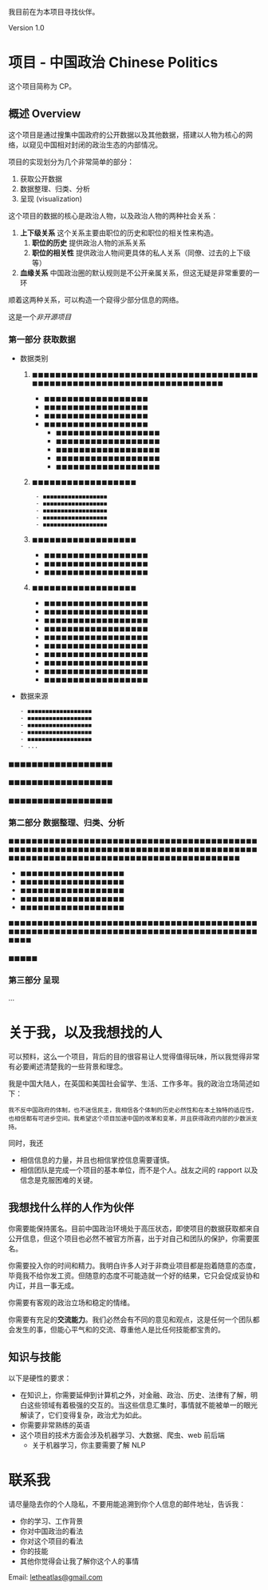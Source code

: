我目前在为本项目寻找伙伴。

Version 1.0

# 项目 - 中国政治 Chinese Politics

这个项目简称为 CP。

## 概述 Overview

这个项目是通过搜集中国政府的公开数据以及其他数据，搭建以人物为核心的网络，以窥见中国相对封闭的政治生态的内部情况。

项目的实现划分为几个非常简单的部分：

1. 获取公开数据
2. 数据整理、归类、分析
3. 呈现 (visualization)

这个项目的数据的核心是政治人物，以及政治人物的两种社会关系：

1. **上下级关系** 这个关系主要由职位的历史和职位的相关性来构造。
   1. **职位的历史** 提供政治人物的派系关系
   2. **职位的相关性** 提供政治人物间更具体的私人关系（同僚、过去的上下级等）
2. **血缘关系** 中国政治圈的默认规则是不公开亲属关系，但这无疑是非常重要的一环

顺着这两种关系，可以构造一个窥得少部分信息的网络。

这是一个*非开源项目*

### 第一部分 获取数据

- 数据类别

  1. ◼◼◼◼◼◼◼◼◼◼◼◼◼◼◼◼◼◼◼◼◼◼◼◼◼◼◼◼◼◼◼◼◼◼◼◼◼◼◼◼◼◼◼◼◼◼◼◼◼◼◼◼◼◼◼◼◼◼◼◼◼◼◼◼◼◼◼◼◼◼◼◼

     - ◼◼◼◼◼◼◼◼◼◼◼◼◼◼◼◼◼◼
     - ◼◼◼◼◼◼◼◼◼◼◼◼◼◼◼◼◼◼
     - ◼◼◼◼◼◼◼◼◼◼◼◼◼◼◼◼◼◼
     - ◼◼◼◼◼◼◼◼◼◼◼◼◼◼◼◼◼◼
       - ◼◼◼◼◼◼◼◼◼◼◼◼◼◼◼◼◼◼
       - ◼◼◼◼◼◼◼◼◼◼◼◼◼◼◼◼◼◼
       - ◼◼◼◼◼◼◼◼◼◼◼◼◼◼◼◼◼◼
       - ◼◼◼◼◼◼◼◼◼◼◼◼◼◼◼◼◼◼
       - ◼◼◼◼◼◼◼◼◼◼◼◼◼◼◼◼◼◼

  2. ◼◼◼◼◼◼◼◼◼◼◼◼◼◼◼◼◼◼


          - ◼◼◼◼◼◼◼◼◼◼◼◼◼◼◼◼◼◼
          - ◼◼◼◼◼◼◼◼◼◼◼◼◼◼◼◼◼◼
          - ◼◼◼◼◼◼◼◼◼◼◼◼◼◼◼◼◼◼
          - ◼◼◼◼◼◼◼◼◼◼◼◼◼◼◼◼◼◼
          - ◼◼◼◼◼◼◼◼◼◼◼◼◼◼◼◼◼◼

    3. ◼◼◼◼◼◼◼◼◼◼◼◼◼◼◼◼◼◼


          - ◼◼◼◼◼◼◼◼◼◼◼◼◼◼◼◼◼◼
          - ◼◼◼◼◼◼◼◼◼◼◼◼◼◼◼◼◼◼
          - ◼◼◼◼◼◼◼◼◼◼◼◼◼◼◼◼◼◼

    4. ◼◼◼◼◼◼◼◼◼◼◼◼◼◼◼◼◼◼


          - ◼◼◼◼◼◼◼◼◼◼◼◼◼◼◼◼◼◼
          - ◼◼◼◼◼◼◼◼◼◼◼◼◼◼◼◼◼◼
          - ◼◼◼◼◼◼◼◼◼◼◼◼◼◼◼◼◼◼
          - ◼◼◼◼◼◼◼◼◼◼◼◼◼◼◼◼◼◼
          - ◼◼◼◼◼◼◼◼◼◼◼◼◼◼◼◼◼◼
          - ◼◼◼◼◼◼◼◼◼◼◼◼◼◼◼◼◼◼
          - ◼◼◼◼◼◼◼◼◼◼◼◼◼◼◼◼◼◼
          - ◼◼◼◼◼◼◼◼◼◼◼◼◼◼◼◼◼◼
          - ◼◼◼◼◼◼◼◼◼◼◼◼◼◼◼◼◼◼
          - ◼◼◼◼◼◼◼◼◼◼◼◼◼◼◼◼◼◼

- 数据来源

      - ◼◼◼◼◼◼◼◼◼◼◼◼◼◼◼◼◼◼
      - ◼◼◼◼◼◼◼◼◼◼◼◼◼◼◼◼◼◼
      - ◼◼◼◼◼◼◼◼◼◼◼◼◼◼◼◼◼◼
      - ◼◼◼◼◼◼◼◼◼◼◼◼◼◼◼◼◼◼
      - ◼◼◼◼◼◼◼◼◼◼◼◼◼◼◼◼◼◼
      - ...

#### ◼◼◼◼◼◼◼◼◼◼◼◼◼◼◼◼◼◼

#### ◼◼◼◼◼◼◼◼◼◼◼◼◼◼◼◼◼◼

#### ◼◼◼◼◼◼◼◼◼◼◼◼◼◼◼◼◼◼

### 第二部分 数据整理、归类、分析

◼◼◼◼◼◼◼◼◼◼◼◼◼◼◼◼◼◼◼◼◼◼◼◼◼◼◼◼◼◼◼◼◼◼◼◼◼◼◼◼◼◼◼◼◼◼◼◼◼◼◼◼◼◼◼◼◼◼◼◼◼◼◼◼◼◼◼◼◼◼◼◼◼◼◼◼◼◼◼◼◼◼◼◼◼◼◼◼◼◼◼◼◼◼◼◼◼◼◼◼◼◼◼◼◼◼◼◼◼◼◼◼◼◼◼◼◼◼◼◼◼◼◼◼◼◼

- ◼◼◼◼◼◼◼◼◼◼◼◼◼◼◼◼◼◼
- ◼◼◼◼◼◼◼◼◼◼◼◼◼◼◼◼◼◼
- ◼◼◼◼◼◼◼◼◼◼◼◼◼◼◼◼◼◼
- ◼◼◼◼◼◼◼◼◼◼◼◼◼◼◼◼◼◼
- ◼◼◼◼◼◼◼◼◼◼◼◼◼◼◼◼◼◼

◼◼◼◼◼◼◼◼◼◼◼◼◼◼◼◼◼◼◼◼◼◼◼◼◼◼◼◼◼◼◼◼◼◼◼◼◼◼◼◼◼◼◼◼◼◼◼◼◼◼◼◼◼◼◼◼◼◼◼◼◼◼◼◼◼◼◼◼◼◼◼◼◼◼◼◼◼◼◼◼◼◼◼◼◼◼◼◼◼◼

#### ◼◼◼◼◼

### 第三部分 呈现

...

# 关于我，以及我想找的人

可以预料，这么一个项目，背后的目的很容易让人觉得值得玩味，所以我觉得非常有必要阐述清楚我的一些背景和理念。

我是中国大陆人，在英国和美国社会留学、生活、工作多年。我的政治立场简述如下：

```
我不反中国政府的体制，也不迷信民主，我相信各个体制的历史必然性和在本土独特的适应性，也相信都有可进步空间。我希望这个项目加速中国的改革和变革，并且获得政府内部的少数派支持。
```

同时，我还

- 相信信息的力量，并且也相信掌控信息需要谨慎。
- 相信团队是完成一个项目的基本单位，而不是个人。战友之间的 rapport 以及信念是克服困难的关键。

## 我想找什么样的人作为伙伴

你需要能保持匿名。目前中国政治环境处于高压状态，即使项目的数据获取都来自公开信息，但这个项目也必然不被官方所喜，出于对自己和团队的保护，你需要匿名。

你需要投入你的时间和精力。我明白许多人对于非商业项目都是抱着随意的态度，毕竟我不给你发工资。但随意的态度不可能造就一个好的结果，它只会促成妥协和内讧，并且一事无成。

你需要有客观的政治立场和稳定的情绪。

你需要有充足的**交流能力**。我们必然会有不同的意见和观点，这是任何一个团队都会发生的事，但能心平气和的交流、尊重他人是比任何技能都宝贵的。

## 知识与技能

以下是硬性的要求：

- 在知识上，你需要延伸到计算机之外，对金融、政治、历史、法律有了解，明白这些领域有着极强的交互的。当这些信息汇集时，事情就不能被单一的眼光解读了，它们变得复杂，政治尤为如此。
- 你需要非常熟练的英语
- 这个项目的技术方面会涉及机器学习、大数据、爬虫、web 前后端
  - 关于机器学习，你主要需要了解 NLP

# 联系我

请尽量隐去你的个人隐私，不要用能追溯到你个人信息的邮件地址，告诉我：

- 你的学习、工作背景
- 你对中国政治的看法
- 你对这个项目的看法
- 你的技能
- 其他你觉得会让我了解你这个人的事情

Email: letheatlas@gmail.com
